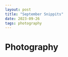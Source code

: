 ```yaml
---
layout: post
title: "September Snippits"
date: 2023-09-26
tags: photography
---
```


# Photography


